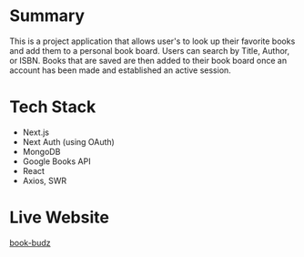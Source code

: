 # Summary
This is a project application that allows user's to look up their favorite books and add them to a personal book board. Users can search by Title, Author, or ISBN. Books that are saved are then added to their book board once an account has been made and established an active session.  

# Tech Stack
- Next.js
- Next Auth (using OAuth)
- MongoDB
- Google Books API
- React
- Axios, SWR

# Live Website
[book-budz](https://book-budz-6bdc9jt9s-newman15.vercel.app/)
